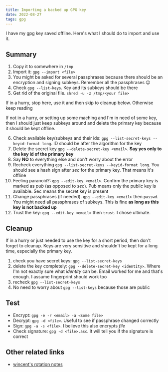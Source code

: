 ```yaml
---
title: Importing a backed up GPG key
date: 2022-08-27
tags: gpg
---
```


I have my gpg key saved offline. Here's what I should do to import and use it.

## Summary

1. Copy it to somewhere in `/tmp`
2. Import it: `gpg --import <file>`
3. You might be asked for several passphrases because there should be an
encryption and signing subkeys. Remember all the passphrases 😉
4. Check `gpg --list-keys`. Key and its subkeys should be there
5. Get rid of the original file. `shred -u -z /tmp/<your file>`

If in a hurry, stop here, use it and then skip to cleanup below. Otherwise keep
reading

If not in a hurry, or setting up some maching and I'm in need of some key, then
I should just keep subkeys around and delete the primary key because it should
be kept offline.

6. Check available key/subkeys and their ids: `gpg --list-secret-keys
--keyid-format long`. ID should be after the algorithm for the key
7. Delete the secret key `gpg --delete-secret-key <email>`. **Say yes only to
the key id of the primary key**
8. Say **NO** to everything else and don't worry about the error
9. Recheck everything `gpg --list-secret-keys --keyid-format long`. You should
see a hash sign after *sec* for the primary key. That means it's offline
10. Feeling paranoid?: `gpg --edit-key <email>`. Confirm the primary key is
marked as *pub* (as opposed to *sec*). Pub means only the public key is
available. Sec means the secret key is present
11. Change passphrases (if needed). `gpg --edit-key <email>` then `passwd`. You
might need all passphrases of subkeys. This is fine **as long as this key is
not backed up**
12. Trust the key: `gpg --edit-key <email>` then `trust`. I chose ultimate.

## Cleanup

If in a hurry or just needed to use the key for a short period, then don't
forget to cleanup. Keys are very sensitive and shouldn't be kept for a long
time, especially the primary key.

1. check you have secret keys: `gpg --list-secret-keys`
2. delete the key completely: `gpg --delete-secret-key <identity>`. Where I'm
not exactly sure what *identity* can be. Email worked for me and that's enough.
I assume fingerprint should work too
3. recheck `gpg --list-secret-keys`
4. No need to worry about `gpg --list-keys` because those are public

## Test

- Encrypt: `gpg -e -r <email> -a <some file>`
- Decrypt: `gpg -d <file>`. Useful to see if passphrase changed correctly
- Sign: `gpg -a -s <file>`. I believe this also encrypts *file*
- Check signature: `gpg -d <file>.asc`. It will tell you if the signature is
  correct

## Other related links

- [wincent's rotation notes](https://wincent.com/wiki/GPG_key_rotation_notes)
